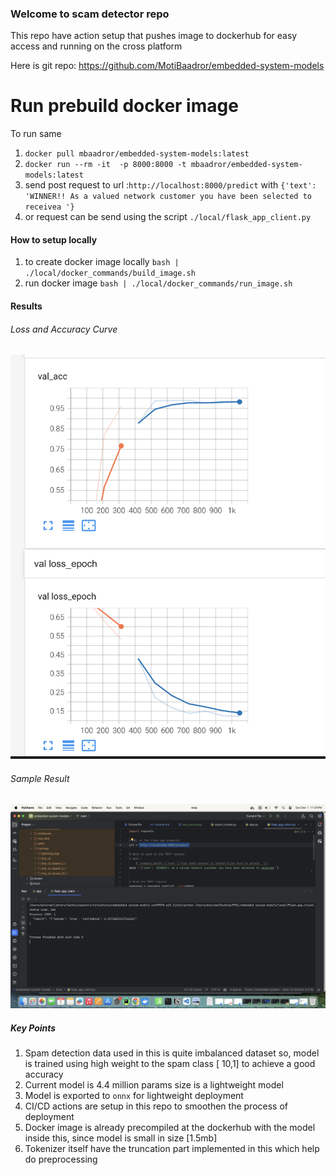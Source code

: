 ### Welcome to scam detector repo

This repo have action setup that pushes image to dockerhub for easy access and running 
on the cross platform 


Here is git repo: https://github.com/MotiBaadror/embedded-system-models

# Run prebuild docker image 
To run same
1. `docker pull mbaadror/embedded-system-models:latest`
2. `docker run --rm -it  -p 8000:8000 -t mbaadror/embedded-system-models:latest`
3. send post request to url :`http://localhost:8000/predict` with  `{'text': 'WINNER!! As a valued network customer you have been selected to receivea '}`
4. or request can be send using the script `./local/flask_app_client.py`

#### How to setup locally
1. to create docker image locally `bash | ./local/docker_commands/build_image.sh`
2. run docker image `bash | ./local/docker_commands/run_image.sh`

#### Results
###### Loss and Accuracy Curve 
![Image](./resources/loss_curve.png)

###### Sample Result 
![image](./resources/sample_result.png)



##### Key Points 
1. Spam detection data used in this is quite imbalanced dataset so, model is trained using 
high weight to the spam class [ 10,1] to achieve a good accuracy 
2. Current model is 4.4 million params size is a lightweight model 
3. Model is exported to `onnx` for lightweight deployment
4. CI/CD actions are setup in this repo to smoothen the process of deployment 
5. Docker image is already precompiled at the dockerhub with the model inside this, since model
is small in size [1.5mb]
6. Tokenizer itself have the truncation part implemented in this which help do preprocessing 

